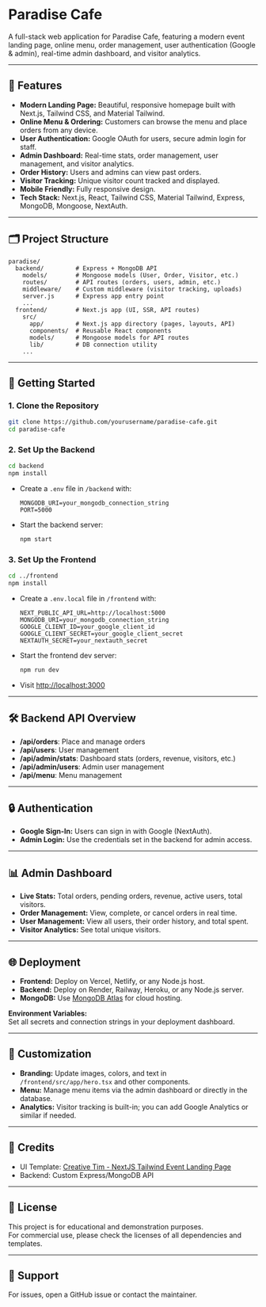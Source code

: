 # Paradise Cafe

A full-stack web application for Paradise Cafe, featuring a modern event landing page, online menu, order management, user authentication (Google & admin), real-time admin dashboard, and visitor analytics.

---

## 🌟 Features

- **Modern Landing Page:** Beautiful, responsive homepage built with Next.js, Tailwind CSS, and Material Tailwind.
- **Online Menu & Ordering:** Customers can browse the menu and place orders from any device.
- **User Authentication:** Google OAuth for users, secure admin login for staff.
- **Admin Dashboard:** Real-time stats, order management, user management, and visitor analytics.
- **Order History:** Users and admins can view past orders.
- **Visitor Tracking:** Unique visitor count tracked and displayed.
- **Mobile Friendly:** Fully responsive design.
- **Tech Stack:** Next.js, React, Tailwind CSS, Material Tailwind, Express, MongoDB, Mongoose, NextAuth.

---

## 🗂️ Project Structure

```
paradise/
  backend/         # Express + MongoDB API
    models/        # Mongoose models (User, Order, Visitor, etc.)
    routes/        # API routes (orders, users, admin, etc.)
    middleware/    # Custom middleware (visitor tracking, uploads)
    server.js      # Express app entry point
    ...
  frontend/        # Next.js app (UI, SSR, API routes)
    src/
      app/         # Next.js app directory (pages, layouts, API)
      components/  # Reusable React components
      models/      # Mongoose models for API routes
      lib/         # DB connection utility
    ...
```

---

## 🚀 Getting Started

### 1. **Clone the Repository**

```bash
git clone https://github.com/yourusername/paradise-cafe.git
cd paradise-cafe
```

### 2. **Set Up the Backend**

```bash
cd backend
npm install
```

- Create a `.env` file in `/backend` with:

  ```
  MONGODB_URI=your_mongodb_connection_string
  PORT=5000
  ```

- Start the backend server:
  ```bash
  npm start
  ```

### 3. **Set Up the Frontend**

```bash
cd ../frontend
npm install
```

- Create a `.env.local` file in `/frontend` with:

  ```
  NEXT_PUBLIC_API_URL=http://localhost:5000
  MONGODB_URI=your_mongodb_connection_string
  GOOGLE_CLIENT_ID=your_google_client_id
  GOOGLE_CLIENT_SECRET=your_google_client_secret
  NEXTAUTH_SECRET=your_nextauth_secret
  ```

- Start the frontend dev server:

  ```bash
  npm run dev
  ```

- Visit [http://localhost:3000](http://localhost:3000)

---

## 🛠️ Backend API Overview

- **/api/orders**: Place and manage orders
- **/api/users**: User management
- **/api/admin/stats**: Dashboard stats (orders, revenue, visitors, etc.)
- **/api/admin/users**: Admin user management
- **/api/menu**: Menu management

---

## 🔒 Authentication

- **Google Sign-In:** Users can sign in with Google (NextAuth).
- **Admin Login:** Use the credentials set in the backend for admin access.

---

## 📊 Admin Dashboard

- **Live Stats:** Total orders, pending orders, revenue, active users, total visitors.
- **Order Management:** View, complete, or cancel orders in real time.
- **User Management:** View all users, their order history, and total spent.
- **Visitor Analytics:** See total unique visitors.

---

## 🌐 Deployment

- **Frontend:** Deploy on Vercel, Netlify, or any Node.js host.
- **Backend:** Deploy on Render, Railway, Heroku, or any Node.js server.
- **MongoDB:** Use [MongoDB Atlas](https://www.mongodb.com/cloud/atlas) for cloud hosting.

**Environment Variables:**  
Set all secrets and connection strings in your deployment dashboard.

---

## 📝 Customization

- **Branding:** Update images, colors, and text in `/frontend/src/app/hero.tsx` and other components.
- **Menu:** Manage menu items via the admin dashboard or directly in the database.
- **Analytics:** Visitor tracking is built-in; you can add Google Analytics or similar if needed.

---

## 🤝 Credits

- UI Template: [Creative Tim - NextJS Tailwind Event Landing Page](https://www.creative-tim.com/product/nextjs-tailwind-event-landing-page)
- Backend: Custom Express/MongoDB API

---

## 📄 License

This project is for educational and demonstration purposes.  
For commercial use, please check the licenses of all dependencies and templates.

---

## 💬 Support

For issues, open a GitHub issue or contact the maintainer.
